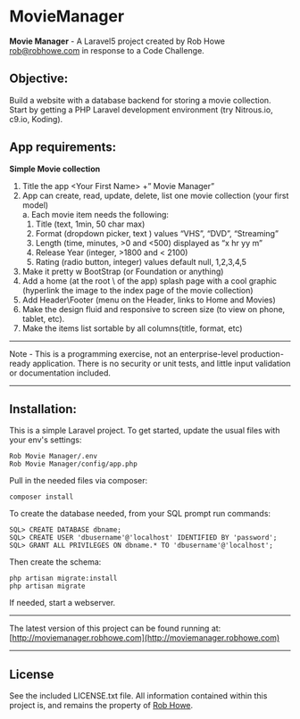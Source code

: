 # MovieManager

**Movie Manager** - A Laravel5 project created by Rob Howe [rob@robhowe.com](mailto:rob@robhowe.com) in response to a Code Challenge.

## Objective:

Build a website with a database backend for storing a movie collection.  
  Start by getting a ​PHP Laravel​ development environment (try Nitrous.io​, ​c9.io​, ​Koding​).

## App requirements:
  **Simple Movie collection**
  1. Title the app &lt;Your First Name&gt; +” Movie Manager”
  2. App can create, read, update, delete, list one movie collection (your first model)  
    a. Each movie item needs the following:
      1. Title (text, 1min, 50 char max)
      2. Format (dropdown picker, text ) values “VHS”, “DVD”, “Streaming”
      3. Length (time, minutes, >0 and <500) displayed as “x hr yy m”
      4. Release Year (integer, >1800 and < 2100)
      5. Rating (radio button, integer) values default null, 1,2,3,4,5
  3. Make it pretty w BootStrap (or Foundation or anything)
  4. Add a home (at the root \ of the app) splash page with a cool graphic (hyperlink the image to the index page of the movie collection)
  5. Add Header\Footer (menu on the Header, links to Home and Movies)
  6. Make the design fluid and responsive to screen size (to view on phone, tablet, etc).
  7. Make the items list sortable by all columns(title, format, etc)


*****

Note - This is a programming exercise, not an enterprise-level production-ready application.  There is no security or unit tests, and little input validation or documentation included.

*****

## Installation:

This is a simple Laravel project.
To get started, update the usual files with your env's settings:

~~~~
Rob Movie Manager/.env
Rob Movie Manager/config/app.php
~~~~

Pull in the needed files via composer:

~~~~
composer install
~~~~

To create the database needed, from your SQL prompt run commands:

~~~~
SQL> CREATE DATABASE dbname;
SQL> CREATE USER 'dbusername'@'localhost' IDENTIFIED BY 'password';
SQL> GRANT ALL PRIVILEGES ON dbname.* TO 'dbusername'@'localhost';
~~~~

Then create the schema:

~~~~
php artisan migrate:install
php artisan migrate
~~~~

If needed, start a webserver.

****

The latest version of this project can be found running at: [http://moviemanager.robhowe.com](http://moviemanager.robhowe.com)

****

## License

See the included LICENSE.txt file.
All information contained within this project is, and remains the property of [Rob Howe](http://www.robhowe.com/).
